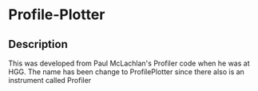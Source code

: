 # Profile-Plotter


## Description
This was developed from Paul McLachlan's Profiler code when he was at HGG. The name has been change to ProfilePlotter since there also is an instrument called Profiler
